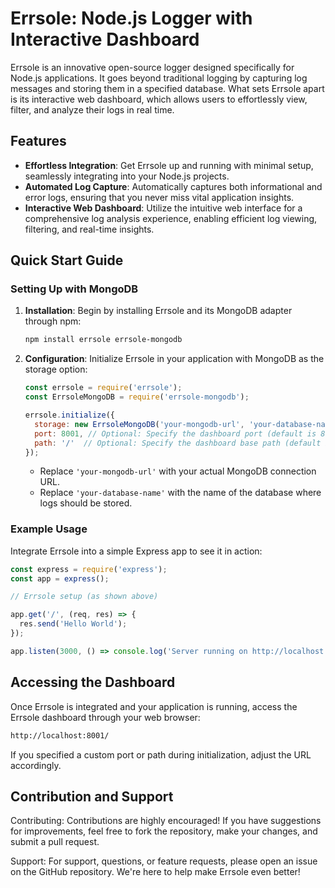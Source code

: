 # Errsole: Node.js Logger with Interactive Dashboard

Errsole is an innovative open-source logger designed specifically for Node.js applications. It goes beyond traditional logging by capturing log messages and storing them in a specified database. What sets Errsole apart is its interactive web dashboard, which allows users to effortlessly view, filter, and analyze their logs in real time.

## Features

- **Effortless Integration**: Get Errsole up and running with minimal setup, seamlessly integrating into your Node.js projects.
- **Automated Log Capture**: Automatically captures both informational and error logs, ensuring that you never miss vital application insights.
- **Interactive Web Dashboard**: Utilize the intuitive web interface for a comprehensive log analysis experience, enabling efficient log viewing, filtering, and real-time insights.

## Quick Start Guide

### Setting Up with MongoDB

1. **Installation**: Begin by installing Errsole and its MongoDB adapter through npm:

    ```bash
    npm install errsole errsole-mongodb
    ```

2. **Configuration**: Initialize Errsole in your application with MongoDB as the storage option:

    ```javascript
    const errsole = require('errsole');
    const ErrsoleMongoDB = require('errsole-mongodb');

    errsole.initialize({
      storage: new ErrsoleMongoDB('your-mongodb-url', 'your-database-name'),
      port: 8001, // Optional: Specify the dashboard port (default is 8001)
      path: '/'  // Optional: Specify the dashboard base path (default is '/')
    });
    ```

    - Replace `'your-mongodb-url'` with your actual MongoDB connection URL.
    - Replace `'your-database-name'` with the name of the database where logs should be stored.

### Example Usage

Integrate Errsole into a simple Express app to see it in action:

```javascript
const express = require('express');
const app = express();

// Errsole setup (as shown above)

app.get('/', (req, res) => {
  res.send('Hello World');
});

app.listen(3000, () => console.log('Server running on http://localhost:3000'));

```

## Accessing the Dashboard
Once Errsole is integrated and your application is running, access the Errsole dashboard through your web browser:

```bash
http://localhost:8001/
```
If you specified a custom port or path during initialization, adjust the URL accordingly.

## Contribution and Support
Contributing: Contributions are highly encouraged! If you have suggestions for improvements, feel free to fork the repository, make your changes, and submit a pull request.

Support: For support, questions, or feature requests, please open an issue on the GitHub repository. We're here to help make Errsole even better!


